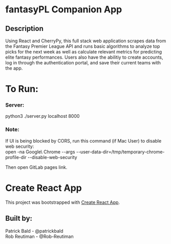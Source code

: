# fantasyPL Companion App

## Description

Using React and CherryPy, this full stack web application  scrapes data from the Fantasy Premier League API and runs basic algorithms to analyze top picks for the next week as well as calculate relevant metrics for predicting elite fantasy performances. Users also have the abilitiy to create accounts, log in through the authentication portal, and save their current teams with the app.

# To Run:

### Server:
python3 ./server.py localhost 8000

### Note:
If UI is being blocked by CORS, run this command (if Mac User) to disable web security:   
open -na Google\ Chrome --args --user-data-dir=/tmp/temporary-chrome-profile-dir --disable-web-security

Then open GitLab pages link.

# Create React App
This project was bootstrapped with [Create React App](https://github.com/facebook/create-react-app).

## Built by:
Patrick Bald - @patrickbald  
Rob Reutiman - @Rob-Reutiman
